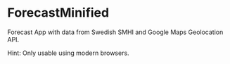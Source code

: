# ForecastMinified
Forecast App with data from Swedish SMHI and Google Maps Geolocation API.

Hint: Only usable using modern browsers.
